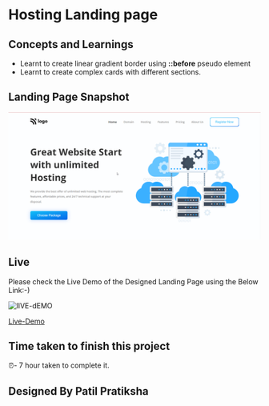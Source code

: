 # Hosting Landing page

## Concepts and Learnings

-  Learnt to create linear gradient border using **::before** pseudo element
-  Learnt to create complex cards with different sections.


## Landing Page Snapshot
![Desktop](./screenshots/project-11.png)



## Live

Please check the Live Demo of the Designed Landing Page using the Below Link:-)

![lIVE-dEMO](https://img.shields.io/badge/Live_Demo-<COLOR>)

[Live-Demo](https://hosting-landing-pg.netlify.app)

## Time taken to finish this project

⏰-   7 hour taken to complete it.

## Designed By Patil Pratiksha


